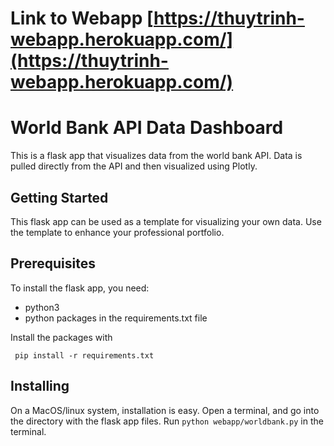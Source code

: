 # Link to Webapp [https://thuytrinh-webapp.herokuapp.com/](https://thuytrinh-webapp.herokuapp.com/)

# World Bank API Data Dashboard 

This is a flask app that visualizes data from the world bank API. Data is
pulled directly from the API and then visualized using Plotly.


## Getting Started 

This flask app can be used as a template for visualizing your own data. Use
the template to enhance your professional portfolio. 

## Prerequisites

To install the flask app, you need:
- python3
- python packages in the requirements.txt file
 
 Install the packages with
``` 
 pip install -r requirements.txt
```

## Installing

On a MacOS/linux system, installation is easy. Open a terminal, and go into 
the directory with the flask app files. Run `python webapp/worldbank.py` in the terminal.
